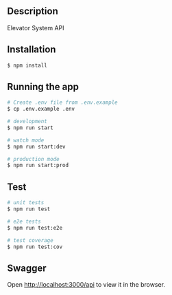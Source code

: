 ## Description

Elevator System API

## Installation

```bash
$ npm install
```

## Running the app

```bash
# Create .env file from .env.example
$ cp .env.example .env

# development
$ npm run start

# watch mode
$ npm run start:dev

# production mode
$ npm run start:prod
```

## Test

```bash
# unit tests
$ npm run test

# e2e tests
$ npm run test:e2e

# test coverage
$ npm run test:cov
```

## Swagger

Open [http://localhost:3000/api](http://localhost:3000/api) to view it in the browser.

